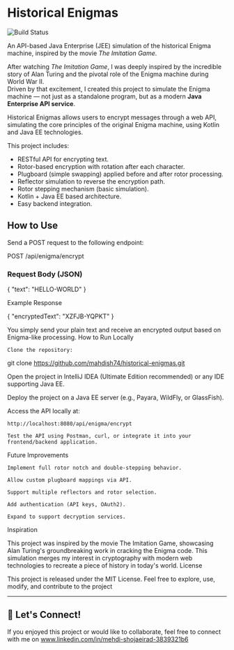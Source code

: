 # Historical Enigmas


![Build Status](https://github.com/mahdish74/historical-enigmas/actions/workflows/maven.yml/badge.svg)

An API-based Java Enterprise (JEE) simulation of the historical Enigma machine, inspired by the movie *The Imitation Game*.

After watching *The Imitation Game*, I was deeply inspired by the incredible story of Alan Turing and the pivotal role of the Enigma machine during World War II.  
Driven by that excitement, I created this project to simulate the Enigma machine — not just as a standalone program, but as a modern **Java Enterprise API service**.

Historical Enigmas allows users to encrypt messages through a web API, simulating the core principles of the original Enigma machine, using Kotlin and Java EE technologies.

This project includes:
- RESTful API for encrypting text.
- Rotor-based encryption with rotation after each character.
- Plugboard (simple swapping) applied before and after rotor processing.
- Reflector simulation to reverse the encryption path.
- Rotor stepping mechanism (basic simulation).
- Kotlin + Java EE based architecture.
- Easy backend integration.

## How to Use

Send a POST request to the following endpoint:

POST /api/enigma/encrypt


### Request Body (JSON)

{
  "text": "HELLO-WORLD"
}

Example Response

{
  "encryptedText": "XZFJB-YQPKT"
}

You simply send your plain text and receive an encrypted output based on Enigma-like processing.
How to Run Locally

    Clone the repository:

git clone https://github.com/mahdish74/historical-enigmas.git

Open the project in IntelliJ IDEA (Ultimate Edition recommended) or any IDE supporting Java EE.

Deploy the project on a Java EE server (e.g., Payara, WildFly, or GlassFish).

Access the API locally at:

    http://localhost:8080/api/enigma/encrypt

    Test the API using Postman, curl, or integrate it into your frontend/backend application.

Future Improvements

    Implement full rotor notch and double-stepping behavior.

    Allow custom plugboard mappings via API.

    Support multiple reflectors and rotor selection.

    Add authentication (API keys, OAuth2).

    Expand to support decryption services.

Inspiration

This project was inspired by the movie The Imitation Game, showcasing Alan Turing's groundbreaking work in cracking the Enigma code.
This simulation merges my interest in cryptography with modern web technologies to recreate a piece of history in today's world.
License

This project is released under the MIT License.
Feel free to explore, use, modify, and contribute to the project

---

## 🤝 Let's Connect!

If you enjoyed this project or would like to collaborate, feel free to connect with me on www.linkedin.com/in/mehdi-shojaeirad-3839321b6


